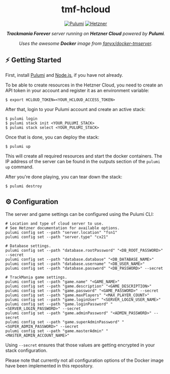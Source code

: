 <div align="center">

  # tmf-hcloud

  [![Pulumi][badge-pulumi]][uri-pulumi]
  [![Hetzner][badge-hetzner]][uri-hetzner]

  ***Trackmania Forever** server running on **Hetzner Cloud** powered by **Pulumi**.*
  
  *Uses the awesome **Docker** image from [fanyx/docker-tmserver][uri-fanyx-docker-tmserver].*

</div>

## ⚡️ Getting Started

First, install [Pulumi][uri-pulumi-install] and [Node.js][uri-nodejs-install], if you have not already.

To be able to create resources in the Hetzner Cloud, you need to create an API token in your account and register it as an environment variable:
```shell
$ export HCLOUD_TOKEN=<YOUR_HCLOUD_ACCESS_TOKEN>
```

After that, login to your Pulumi account and create an active stack:
```shell
$ pulumi login
$ pulumi stack init <YOUR_PULUMI_STACK>
$ pulumi stack select <YOUR_PULUMI_STACK>
```

Once that is done, you can deploy the stack:
```shell
$ pulumi up
```

This will create all required resources and start the docker containers. The IP address of the server can be found in the outputs section of the `pulumi up` command.

After you're done playing, you can tear down the stack:
```shell
$ pulumi destroy
```

## ⚙️ Configuration

The server and game settings can be configured using the Pulumi CLI:
```shell
# Location and type of cloud server to use.
# See Hetzner documentation for available options.
pulumi config set --path "server.location" "fsn1"
pulumi config set --path "server.type" "cx21"

# Database settings.
pulumi config set --path "database.rootPassword" "<DB_ROOT_PASSWORD>" --secret
pulumi config set --path "database.database" "<DB_DATABASE_NAME>"
pulumi config set --path "database.username" "<DB_USER_NAME>"
pulumi config set --path "database.password" "<DB_PASSWORD>" --secret

# TrackMania game settings.
pulumi config set --path "game.name" "<GAME_NAME>"
pulumi config set --path "game.description" "<GAME_DESCRIPTION>"
pulumi config set --path "game.password" "<GAME_PASSWORD>" --secret
pulumi config set --path "game.maxPlayers" "<MAX_PLAYER_COUNT>"
pulumi config set --path "game.loginUser" "<SERVER_LOGIN_USER_NAME>"
pulumi config set --path "game.loginPassword" "<SERVER_LOGIN_PASSWORD>" --secret
pulumi config set --path "game.adminPassword" "<ADMIN_PASSWORD>" --secret
pulumi config set --path "game.superAdminPassword" "<SUPER_ADMIN_PASSWORD>" --secret
pulumi config set --path "game.masterAdmin" "<MASTER_ADMIN_ACCOUNT_NAME>"
```

Using `--secret` ensures that those values are getting encrypted in your stack configuration.

Please note that currently not all configuration options of the Docker image have been implemented in this repository.

[badge-hetzner]: https://img.shields.io/badge/Hetzner-D50C2D.svg?style=for-the-badge&logo=Hetzner&logoColor=white
[badge-pulumi]: https://img.shields.io/badge/Pulumi-8A3391.svg?style=for-the-badge&logo=Pulumi&logoColor=white
[uri-fanyx-docker-tmserver]: https://github.com/fanyx/docker-tmserver
[uri-hetzner]: https://www.hetzner.com
[uri-nodejs-install]: https://nodejs.org/en/download
[uri-pulumi]: https://www.pulumi.com
[uri-pulumi-install]: https://www.pulumi.com/docs/install
